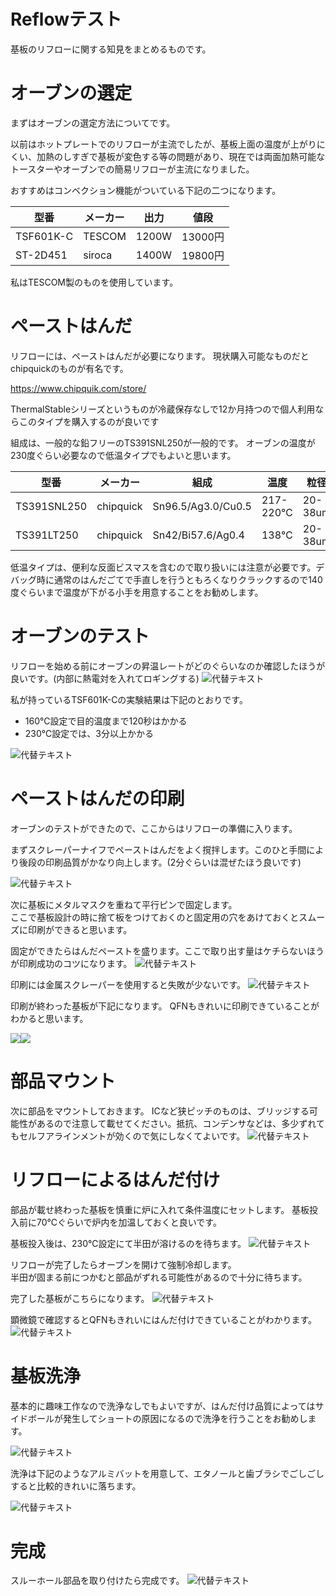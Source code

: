 # Reflowテスト
基板のリフローに関する知見をまとめるものです。


# オーブンの選定
まずはオーブンの選定方法についてです。

以前はホットプレートでのリフローが主流でしたが、基板上面の温度が上がりにくい、加熱のしすぎで基板が変色する等の問題があり、現在では両面加熱可能なトースターやオーブンでの簡易リフローが主流になりました。

おすすめはコンベクション機能がついている下記の二つになります。<br>


|型番|メーカー|出力|値段|
|---|----|----|---|
|TSF601K-C|TESCOM|1200W|13000円|
|ST-2D451|siroca|1400W|19800円|

私はTESCOM製のものを使用しています。

# ペーストはんだ
リフローには、ペーストはんだが必要になります。
現状購入可能なものだとchipquickのものが有名です。

https://www.chipquik.com/store/

ThermalStableシリーズというものが冷蔵保存なしで12か月持つので個人利用ならこのタイプを購入するのが良いです<br>

組成は、一般的な鉛フリーのTS391SNL250が一般的です。
オーブンの温度が230度ぐらい必要なので低温タイプでもよいと思います。<br>

|型番|メーカー|組成|温度|粒径|
|---|----|----|---|---|
|TS391SNL250|chipquick|Sn96.5/Ag3.0/Cu0.5|217-220℃|20-38um|
|TS391LT250|chipquick|Sn42/Bi57.6/Ag0.4|138℃|20-38um|

低温タイプは、便利な反面ビスマスを含むので取り扱いには注意が必要です。デバッグ時に通常のはんだごてで手直しを行うともろくなりクラックするので140度ぐらいまで温度が下がる小手を用意することをお勧めします。

# オーブンのテスト
リフローを始める前にオーブンの昇温レートがどのぐらいなのか確認したほうが良いです。(内部に熱電対を入れてロギングする)
![代替テキスト](./test.png)


私が持っているTSF601K-Cの実験結果は下記のとおりです。
- 160℃設定で目的温度まで120秒はかかる
- 230℃設定では、3分以上かかる

![代替テキスト](./oventest.png)

# ペーストはんだの印刷
オーブンのテストができたので、ここからはリフローの準備に入ります。<br>

まずスクレーパーナイフでペーストはんだをよく撹拌します。このひと手間により後段の印刷品質がかなり向上します。(2分ぐらいは混ぜたほう良いです)

![代替テキスト](./paste.png)

次に基板にメタルマスクを重ねて平行ピンで固定します。<br>
ここで基板設計の時に捨て板をつけておくのと固定用の穴をあけておくとスムーズに印刷ができると思います。

固定ができたらはんだペーストを盛ります。ここで取り出す量はケチらないほうが印刷成功のコツになります。
![代替テキスト](./print.png)

印刷には金属スクレーパーを使用すると失敗が少ないです。
![代替テキスト](./sq.png)

印刷が終わった基板が下記になります。
QFNもきれいに印刷できていることがわかると思います。

<img src="./pcb01.png"><img src="./pcb02.png">

# 部品マウント
次に部品をマウントしておきます。
ICなど狭ピッチのものは、ブリッジする可能性があるので注意して載せてください。抵抗、コンデンサなどは、多少ずれてもセルフアラインメントが効くので気にしなくてよいです。
![代替テキスト](./mount.png)

# リフローによるはんだ付け
部品が載せ終わった基板を慎重に炉に入れて条件温度にセットします。
基板投入前に70℃ぐらいで炉内を加温しておくと良いです。

基板投入後は、230℃設定にて半田が溶けるのを待ちます。
![代替テキスト](./reflow.png)

リフローが完了したらオーブンを開けて強制冷却します。<br>半田が固まる前につかむと部品がずれる可能性があるので十分に待ちます。

完了した基板がこちらになります。
![代替テキスト](./pcb03.png)

顕微鏡で確認するとQFNもきれいにはんだ付けできていることがわかります。
![代替テキスト](./qfn.png)

# 基板洗浄
基本的に趣味工作なので洗浄なしでもよいですが、はんだ付け品質によってはサイドボールが発生してショートの原因になるので洗浄を行うことをお勧めします。

![代替テキスト](./sideball.png)

洗浄は下記のようなアルミバットを用意して、エタノールと歯ブラシでごしごしすると比較的きれいに落ちます。

![代替テキスト](./clean.png)

# 完成
スルーホール部品を取り付けたら完成です。
![代替テキスト](./es8388.png)